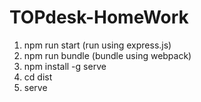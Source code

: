 # TOPdesk-HomeWork

1. npm run start (run using express.js) 
2. npm run bundle (bundle using webpack)
3. npm install -g serve
4. cd dist
5. serve
